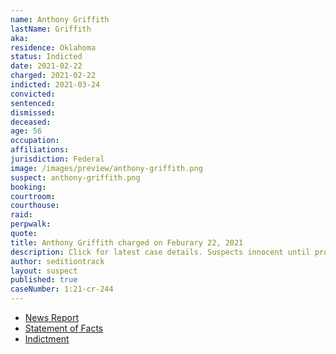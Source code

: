 ```yaml
---
name: Anthony Griffith
lastName: Griffith
aka:
residence: Oklahoma
status: Indicted
date: 2021-02-22
charged: 2021-02-22
indicted: 2021-03-24
convicted: 
sentenced: 
dismissed: 
deceased:
age: 56
occupation:
affiliations:
jurisdiction: Federal
image: /images/preview/anthony-griffith.png
suspect: anthony-griffith.png
booking:
courtroom:
courthouse:
raid:
perpwalk:
quote:
title: Anthony Griffith charged on Feburary 22, 2021
description: Click for latest case details. Suspects innocent until proven guilty.
author: seditiontrack
layout: suspect
published: true
caseNumber: 1:21-cr-244
---
```

- [News Report](https://tulsaworld.com/news/state-and-regional/crime-and-courts/two-fort-gibson-men-arrested-in-connection-with-u-s-capitol-riot/article_fbceb6d8-7d3b-11eb-8b67-eb689946da92.html)
- [Statement of Facts](https://www.justice.gov/usao-dc/case-multi-defendant/file/1378856/download)
- [Indictment](https://www.justice.gov/usao-dc/case-multi-defendant/file/1381761/download)

